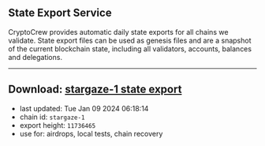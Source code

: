 ## State Export Service
CryptoCrew provides automatic daily state exports for all chains we validate. State export files can be used as genesis files and are a snapshot of the current blockchain state, including all validators, accounts, balances and delegations.

---
**Download: [stargaze-1 state export](https://dl.ccvalidators.com/SERVICE/stargaze/stargaze-1_export_11736465.json)**
---

- last updated: Tue Jan 09 2024 06:18:14
- chain id: `stargaze-1`
- export height: `11736465`
- use for: airdrops, local tests, chain recovery

